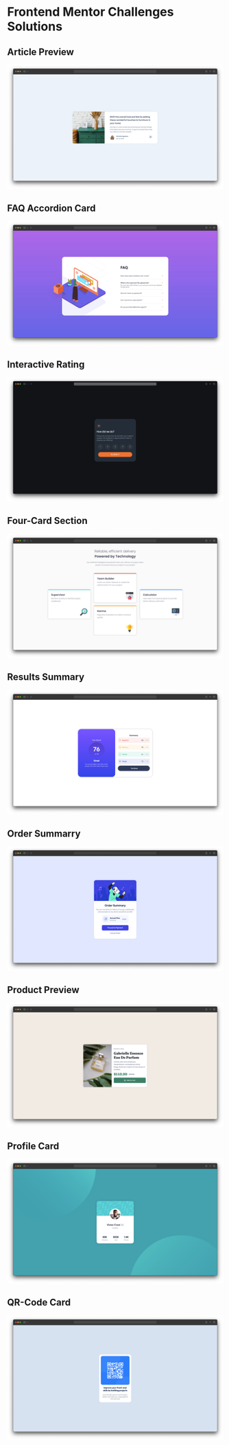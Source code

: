 # Frontend Mentor Challenges Solutions

## Article Preview

![](/prints/article-preview.png)

## FAQ Accordion Card

![](/prints/faq-accordion-card.png)

## Interactive Rating

![](/prints/interactive-rating.png)

## Four-Card Section

![](/prints/four-card-section.png)

## Results Summary

![](/prints/results-summary.png)
 
## Order Summarry

![](/prints/order-summary.png)

## Product Preview

![](/prints/product-preview.png)

## Profile Card

![](/prints/profile-card.png)

## QR-Code Card

![](/prints/qr-code-card.png)